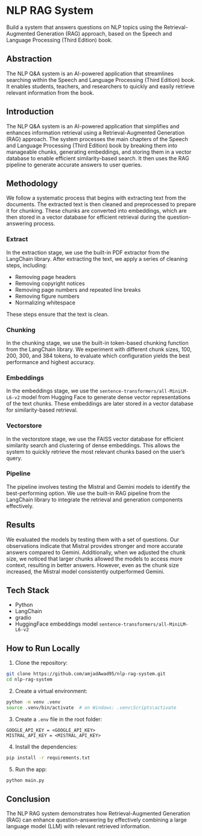 # NLP RAG System

Build a system that answers questions on NLP topics using the Retrieval-Augmented Generation (RAG) approach, based on the Speech and Language Processing (Third Edition) book.

## Abstraction

The NLP Q&A system is an AI-powered application that streamlines searching within the Speech and Language Processing (Third Edition) book. It enables students, teachers, and researchers to quickly and easily retrieve relevant information from the book.

## Introduction

The NLP Q&A system is an AI-powered application that simplifies and enhances information retrieval using a Retrieval-Augmented Generation (RAG) approach. The system processes the main chapters of the Speech and Language Processing (Third Edition) book by breaking them into manageable chunks, generating embeddings, and storing them in a vector database to enable efficient similarity-based search. It then uses the RAG pipeline to generate accurate answers to user queries.

## Methodology

We follow a systematic process that begins with extracting text from the documents. The extracted text is then cleaned and preprocessed to prepare it for chunking. These chunks are converted into embeddings, which are then stored in a vector database for efficient retrieval during the question-answering process.

### Extract

In the extraction stage, we use the built-in PDF extractor from the LangChain library. After extracting the text, we apply a series of cleaning steps, including:

- Removing page headers  
- Removing copyright notices  
- Removing page numbers and repeated line breaks  
- Removing figure numbers  
- Normalizing whitespace

These steps ensure that the text is clean.

### Chunking

In the chunking stage, we use the built-in token-based chunking function from the LangChain library. We experiment with different chunk sizes,  100, 200, 300, and 384 tokens,  to evaluate which configuration yields the best performance and highest accuracy.

### Embeddings

In the embeddings stage, we use the `sentence-transformers/all-MiniLM-L6-v2` model from Hugging Face to generate dense vector representations of the text chunks. These embeddings are later stored in a vector database for similarity-based retrieval.

### Vectorstore

In the vectorstore stage, we use the FAISS vector database for efficient similarity search and clustering of dense embeddings. This allows the system to quickly retrieve the most relevant chunks based on the user’s query.

### Pipeline

The pipeline involves testing the Mistral and Gemini models to identify the best-performing option. We use the built-in RAG pipeline from the LangChain library to integrate the retrieval and generation components effectively.

## Results

We evaluated the models by testing them with a set of questions. Our observations indicate that Mistral provides stronger and more accurate answers compared to Gemini. Additionally, when we adjusted the chunk size, we noticed that larger chunks allowed the models to access more context, resulting in better answers. However, even as the chunk size increased, the Mistral model consistently outperformed Gemini.

## Tech Stack

- Python
- LangChain
- gradio
- HuggingFace embeddings model `sentence-transformers/all-MiniLM-L6-v2`

## How to Run Locally

1. Clone the repository:

```bash
git clone https://github.com/amjadAwad95/nlp-rag-system.git
cd nlp-rag-system
```

2. Create a virtual environment:

```bash
python -m venv .venv
source .venv/bin/activate  # on Windows: .venv\Scripts\activate
```

3. Create a `.env` file in the root folder:

```file
GOOGLE_API_KEY = <GOOGLE_API_KEY>
MISTRAL_API_KEY = <MISTRAL_API_KEY>
```

4. Install the dependencies:

```bash
pip install -r requirements.txt
```

5. Run the app:

```bash
python main.py
```

## Conclusion

The NLP RAG system demonstrates how Retrieval-Augmented Generation (RAG) can enhance question-answering by effectively combining a large language model (LLM) with relevant retrieved information.

